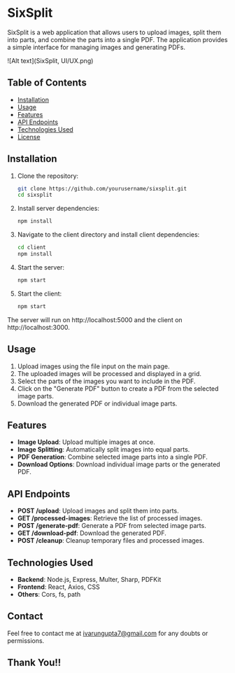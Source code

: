 # SixSplit

SixSplit is a web application that allows users to upload images, split them into parts, and combine the parts into a single PDF. The application provides a simple interface for managing images and generating PDFs.

![Alt text](SixSplit, UI/UX.png)

## Table of Contents

- [Installation](#installation)
- [Usage](#usage)
- [Features](#features)
- [API Endpoints](#api-endpoints)
- [Technologies Used](#technologies-used)
- [License](#license)

## Installation

1. Clone the repository:
   ```sh
   git clone https://github.com/yourusername/sixsplit.git
   cd sixsplit
   ```
2. Install server dependencies:
   ```sh
   npm install
   ```
3. Navigate to the client directory and install client dependencies:
   ```sh
   cd client
   npm install
   ```
4. Start the server:
   ```sh
   npm start
   ```
5. Start the client:
   ```sh
   npm start
   ```
The server will run on http://localhost:5000 and the client on http://localhost:3000.

## Usage

1. Upload images using the file input on the main page.
2. The uploaded images will be processed and displayed in a grid.
3. Select the parts of the images you want to include in the PDF.
4. Click on the "Generate PDF" button to create a PDF from the selected image parts.
5. Download the generated PDF or individual image parts.

## Features

- **Image Upload**: Upload multiple images at once.
- **Image Splitting**: Automatically split images into equal parts.
- **PDF Generation**: Combine selected image parts into a single PDF.
- **Download Options**: Download individual image parts or the generated PDF.

## API Endpoints

- **POST /upload**: Upload images and split them into parts.
- **GET /processed-images**: Retrieve the list of processed images.
- **POST /generate-pdf**: Generate a PDF from selected image parts.
- **GET /download-pdf**: Download the generated PDF.
- **POST /cleanup**: Cleanup temporary files and processed images.

## Technologies Used

- **Backend**: Node.js, Express, Multer, Sharp, PDFKit
- **Frontend**: React, Axios, CSS
- **Others**: Cors, fs, path

## Contact 

Feel free to contact me at ivarungupta7@gmail.com for any doubts or permissions.

## Thank You!!



